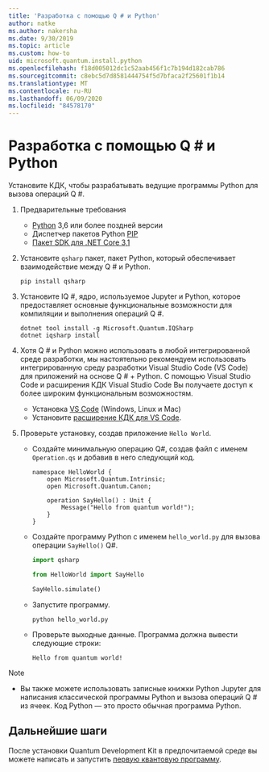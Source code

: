 ```yaml
---
title: 'Разработка с помощью Q # и Python'
author: natke
ms.author: nakersha
ms.date: 9/30/2019
ms.topic: article
ms.custom: how-to
uid: microsoft.quantum.install.python
ms.openlocfilehash: f18d005012dc1c52aab456f1c7b194d182cab786
ms.sourcegitcommit: c8ebc5d7d8581444754f5d7bfaca2f25601f1b14
ms.translationtype: MT
ms.contentlocale: ru-RU
ms.lasthandoff: 06/09/2020
ms.locfileid: "84578170"
---
```

# <a name="develop-with-q-and-python"></a>Разработка с помощью Q # и Python

Установите КДК, чтобы разрабатывать ведущие программы Python для вызова операций Q #.

1. Предварительные требования

    - [Python](https://www.python.org/downloads/) 3,6 или более поздней версии
    - Диспетчер пакетов Python [PIP](https://pip.pypa.io/en/stable/installing)
    - [Пакет SDK для .NET Core 3,1](https://dotnet.microsoft.com/download/dotnet-core/3.1)


1. Установите `qsharp` пакет, пакет Python, который обеспечивает взаимодействие между Q # и Python.

    ```
    pip install qsharp
    ```

1. Установите IQ #, ядро, используемое Jupyter и Python, которое предоставляет основные функциональные возможности для компиляции и выполнения операций Q #.

    ```dotnetcli
    dotnet tool install -g Microsoft.Quantum.IQSharp
    dotnet iqsharp install
    ```
  
1. Хотя Q # и Python можно использовать в любой интегрированной среде разработки, мы настоятельно рекомендуем использовать интегрированную среду разработки Visual Studio Code (VS Code) для приложений на основе Q # + Python. С помощью Visual Studio Code и расширения КДК Visual Studio Code Вы получаете доступ к более широким функциональным возможностям.

    - Установка [VS Code](https://code.visualstudio.com/download) (Windows, Linux и Mac)
    - Установите [расширение КДК для VS Code](https://marketplace.visualstudio.com/items?itemName=quantum.quantum-devkit-vscode).

1. Проверьте установку, создав приложение `Hello World`.

    - Создайте минимальную операцию Q#, создав файл с именем `Operation.qs` и добавив в него следующий код.

        ```qsharp
        namespace HelloWorld {
            open Microsoft.Quantum.Intrinsic;
            open Microsoft.Quantum.Canon;

            operation SayHello() : Unit {
                Message("Hello from quantum world!");
            }
        }
        ```

    - Создайте программу Python с именем `hello_world.py` для вызова операции `SayHello()` Q#.

        ```python
        import qsharp

        from HelloWorld import SayHello

        SayHello.simulate()
        ```

    - Запустите программу.

        ```
        python hello_world.py
        ```

    - Проверьте выходные данные. Программа должна вывести следующие строки:

        ```
        Hello from quantum world!
        ```


> [!NOTE]
> * Вы также можете использовать записные книжки Python Jupyter для написания классической программы Python и вызова операций Q # из ячеек. Код Python — это просто обычная программа Python.

## <a name="next-steps"></a>Дальнейшие шаги

После установки Quantum Development Kit в предпочитаемой среде вы можете написать и запустить [первую квантовую программу](xref:microsoft.quantum.quickstarts.qrng).

